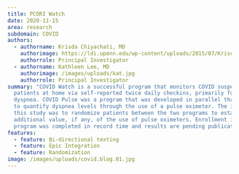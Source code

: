 ```yaml
---
title: PCORI Watch
date: 2020-11-15
area: research
subdomain: COVID
authors:
  - authorname: Krisda Chiyachati, MD
    authorimage: https://ldi.upenn.edu/wp-content/uploads/2015/07/Krisda-Chaiyachati-expert-NEW-408x452.webp
    authorrole: Principal Investigator
  - authorname: Kathleen Lee, MD
    authorimage: /images/uploads/kat.jpg
    authorrole: Principal Investigator
summary: "COVID Watch is a successful program that monitors COVID suspected
  patients at home via self-reported twice daily checkins, primarily focused on
  dyspnea. COVID Pulse was a program that was developed in parallel that sought
  to quantify dyspnea levels through the use of a pulse oximeter. The intent of
  this study was to randomize patients between the two programs to establish the
  additional value, if any, of the use of pulse oximeters. Enrollment in the
  program was completed in record time and results are pending publication. "
features:
  - feature: Bi-directional texting
  - feature: Epic Integration
  - feature: Randomization
image: /images/uploads/covid.blog.01.jpg
---
```


